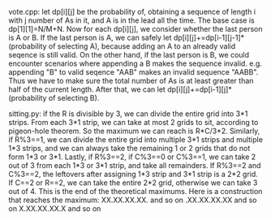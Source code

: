 vote.cpp: let dp\[i]\[j] be the probability of, obtaining a sequence of length i with j number of As in it, and A is in the lead all the time. The base case is dp\[1]\[1]=N/M+N. Now for each dp\[i]\[j], we consider whether the last person is A or B. If the last person is A, we can safely let dp\[i]\[j]+=dp\[i-1]\[j-1]\*(probability of selecting A), because adding an A to an already valid seqence is still valid. On the other hand, if the last person is B, we could encounter scenarios where appending a B makes the sequence invalid. e.g. appending "B" to valid seqence "AAB" makes an invalid sequence "AABB". Thus we have to make sure the total number of As is at least greater than half of the current length. After that, we can let dp\[i]\[j]+=dp\[i-1]\[j]\*(probability of selecting B).

sitting.py: if the R is divisible by 3, we can divide the entire grid into 3\*1 strips. From each 3\*1 strip, we can take at most 2 grids to sit, according to pigeon-hole theorem. So the maximum we can reach is R\*C/3\*2. Similarly, if R%3==1, we can divide the entire grid into multiple 3\*1 strips and multiple 1\*3 strips, and we can always take the remaining 1 or 2 grids that do not form 1\*3 or 3\*1. Lastly, if R%3==2, if C%3==0 or C%3==1, we can take 2 out of 3 from each 1\*3 or 3\*1 strip, and take all remainders. If R%3==2 and C%3==2, the leftovers after assigning 1\*3 strip and 3\*1 strip is a 2\*2 grid. If C==2 or R==2, we can take the entire 2\*2 grid, otherwise we can take 3 out of 4. This is the end of the theoretical maximums. Here is a construction that reaches the maximum:
XX.XX.XX.XX. and so on
.XX.XX.XX.XX and so on
X.XX.XX.XX.X and so on 
